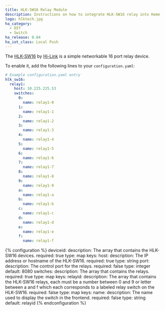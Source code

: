 ```yaml
---
title: HLK-SW16 Relay Module
description: Instructions on how to integrate HLK-SW16 relay into Home Assistant.
logo: hlktech.jpg
ha_category:
  - DIY
  - Switch
ha_release: 0.84
ha_iot_class: Local Push
---
```


The [HLK-SW16](http://www.hlktech.net/product_detail.php?ProId=48) by [Hi-Link](http://www.hlktech.net/) is a simple networkable 16 port relay device.

To enable it, add the following lines to your `configuration.yaml`:

```yaml
# Example configuration.yaml entry
hlk_sw16:
  relay1:
    host: 10.225.225.53
    switches:
      0:
        name: relay1-0
      1:
        name: relay1-1
      2:
        name: relay1-2
      3:
        name: relay1-3
      4:
        name: relay1-4
      5:
        name: relay1-5
      6:
        name: relay1-6
      7:
        name: relay1-7
      8:
        name: relay1-8
      9:
        name: relay1-9
      a:
        name: relay1-a
      b:
        name: relay1-b
      c:
        name: relay1-c
      d:
        name: relay1-d
      e:
        name: relay1-e
      f:
        name: relay1-f
```

{% configuration %}
deviceid:
  description: The array that contains the HLK-SW16 devices.
  required: true
  type: map
  keys:
    host:
      description: The IP address or hostname of the HLK-SW16.
      required: true
      type: string
    port:
      description: The control port for the relays.
      required: false
      type: integer
      default: 8080
    switches:
      description: The array that contains the relays.
      required: true
      type: map
      keys:
        relayid:
          description: The array that contains the HLK-SW16 relays, each must be a number between 0 and 9 or letter between a and f which each corresponds to a labeled relay switch on the HLK-SW16.
          required: false
          type: map
          keys:
            name:
              description: The name used to display the switch in the frontend.
              required: false
              type: string
              default: relayid
{% endconfiguration %}
